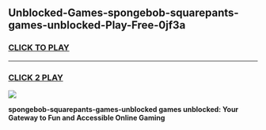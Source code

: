 
## Unblocked-Games-spongebob-squarepants-games-unblocked-Play-Free-0jf3a
<h3>
<a href="https://premium76.site?title=spongebob-squarepants-games-unblocked&ref=10A">CLICK TO PLAY</a></h3>
<hr>

<h3>
<a href="https://premium76.site?title=spongebob-squarepants-games-unblocked&ref=10A">CLICK 2 PLAY</a>
  
</h3>

<a href="https://premium76.site?title=spongebob-squarepants-games-unblocked&ref=10A"><img src="https://clearcache.store/games.png"></a>


**spongebob-squarepants-games-unblocked games unblocked: Your Gateway to Fun and Accessible Online Gaming**
